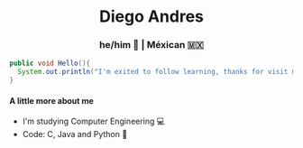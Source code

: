 <h1 align="center">
  Diego Andres
</h1>

<h3 align="center">
  he/him 🙂 |  Méxican 🇲🇽
</h3>

```java
public void Hello(){
  System.out.println("I'm exited to follow learning, thanks for visit my profile !");
}
```
<h4>
  A little more about me
</h4>

- I'm studying Computer Engineering 💻
- Code: C, Java and Python 🐍
